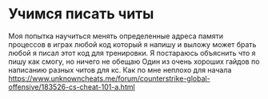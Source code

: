 # Учимся писать читы
Моя попытка научиться менять определенные адреса памяти процессов в играх любой код который я напишу и выложу может брать любой я писал этот код для тренировки.
Я постараюсь объяснить что я пишу как смогу, но ничего не обещаю
Один из очень хороших гайдов по написанию разных читов для кс. Как по мне неплохо для начала https://www.unknowncheats.me/forum/counterstrike-global-offensive/183526-cs-cheat-101-a.html


